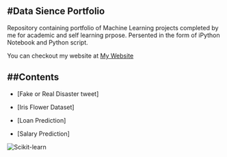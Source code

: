 #Data Sience Portfolio
---

Repository containing portfolio of Machine Learning projects completed by me for academic and self learning prpose. Persented in the form of iPython Notebook and Python script.

You can checkout my website at [My Website](https://portfoliovsevicky.herokuapp.com/)

##Contents
---
* [Fake or Real Disaster tweet]


* [Iris Flower Dataset]


* [Loan Prediction]


* [Salary Prediction]



![Scikit-learn](https://external-content.duckduckgo.com/iu/?u=https%3A%2F%2Ftse1.mm.bing.net%2Fth%3Fid%3DOIP.fvHTfjATa7olnN7YKjkuowHaEo%26pid%3DApi&f=1)
